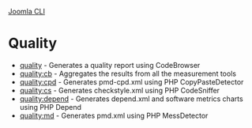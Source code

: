 [Joomla CLI](../index.md)
# Quality

- [quality](quality.md) - Generates a quality report using CodeBrowser
- [quality:cb](cb.md) - Aggregates the results from all the measurement tools
- [quality:cpd](cpd.md) - Generates pmd-cpd.xml using PHP CopyPasteDetector
- [quality:cs](cs.md) - Generates checkstyle.xml using PHP CodeSniffer
- [quality:depend](depend.md) - Generates depend.xml and software metrics charts using PHP Depend
- [quality:md](md.md) - Generates pmd.xml using PHP MessDetector
